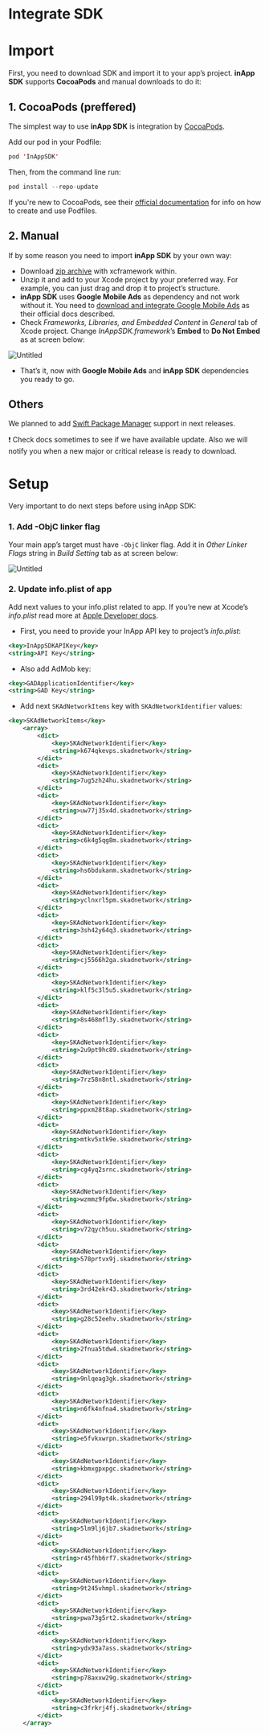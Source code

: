 # Integrate SDK

# Import

First, you need to download SDK and import it to your app’s project. **inApp SDK** supports **CocoaPods** and manual downloads to do it:

## 1. CocoaPods (preffered)

The simplest way to use **inApp SDK** is integration by [CocoaPods](https://guides.cocoapods.org/using/getting-started).

Add our pod in your Podfile:

```swift
pod 'InAppSDK'
```

Then, from the command line run:

```swift
pod install --repo-update
```

If you're new to CocoaPods, see their [official documentation](https://guides.cocoapods.org/using/using-cocoapods) for info on how to create and use Podfiles.

## 2. Manual

If by some reason you need to import **inApp SDK** by your own way:

- Download [zip archive](https://sdk.brainlyads.com/ios/repository/1.2.2/InAppSDK.zip) with xcframework within.
- Unzip it and add to your Xcode project by your preferred way. For example, you can just drag and drop it to project’s structure.
- **inApp SDK** uses **Google Mobile Ads** as dependency and not work without it. You need to [download and integrate Google Mobile Ads](https://developers.google.com/admob/ios/download) as their official docs described.
- Check *Frameworks, Libraries, and Embedded Content* in *General* tab of Xcode project. Change *InAppSDK.framework*’s **Embed** to **Do Not Embed** as at screen below:

![Untitled](images/frameworks.png)

- That’s it, now with **Google Mobile Ads** and **inApp SDK** dependencies you ready to go.

## Others

We planned to add [Swift Package Manager](https://developer.apple.com/documentation/swift_packages) support in next releases.

<aside>
❗ Check docs sometimes to see if we have available update. Also we will notify you when a new major or critical release is ready to download.

</aside>

# Setup

Very important to do next steps before using inApp SDK:

### 1. Add -ObjC linker flag

Your main app’s target must have `-ObjC` linker flag. Add it in *Other Linker Flags* string in *Build Setting* tab as at screen below:

![Untitled](images/objc_flag.png)

### 2. Update info.plist of app

Add next values to your info.plist related to app. If you’re new at Xcode’s *info.plist* read more at [Apple Developer docs](https://developer.apple.com/documentation/bundleresources/information_property_list).

- First, you need to provide your InApp API key to project’s *info.plist*:

```xml
<key>InAppSDKAPIKey</key>
<string>API Key</string>
```

- Also add AdMob key:

```xml
<key>GADApplicationIdentifier</key>
<string>GAD Key</string>
```

- Add next `SKAdNetworkItems` key with `SKAdNetworkIdentifier` values:

```xml
<key>SKAdNetworkItems</key>
	<array>
		<dict>
			<key>SKAdNetworkIdentifier</key>
			<string>k674qkevps.skadnetwork</string>
		</dict>
		<dict>
			<key>SKAdNetworkIdentifier</key>
			<string>7ug5zh24hu.skadnetwork</string>
		</dict>
		<dict>
			<key>SKAdNetworkIdentifier</key>
			<string>uw77j35x4d.skadnetwork</string>
		</dict>
		<dict>
			<key>SKAdNetworkIdentifier</key>
			<string>c6k4g5qg8m.skadnetwork</string>
		</dict>
		<dict>
			<key>SKAdNetworkIdentifier</key>
			<string>hs6bdukanm.skadnetwork</string>
		</dict>
		<dict>
			<key>SKAdNetworkIdentifier</key>
			<string>yclnxrl5pm.skadnetwork</string>
		</dict>
		<dict>
			<key>SKAdNetworkIdentifier</key>
			<string>3sh42y64q3.skadnetwork</string>
		</dict>
		<dict>
			<key>SKAdNetworkIdentifier</key>
			<string>cj5566h2ga.skadnetwork</string>
		</dict>
		<dict>
			<key>SKAdNetworkIdentifier</key>
			<string>klf5c3l5u5.skadnetwork</string>
		</dict>
		<dict>
			<key>SKAdNetworkIdentifier</key>
			<string>8s468mfl3y.skadnetwork</string>
		</dict>
		<dict>
			<key>SKAdNetworkIdentifier</key>
			<string>2u9pt9hc89.skadnetwork</string>
		</dict>
		<dict>
			<key>SKAdNetworkIdentifier</key>
			<string>7rz58n8ntl.skadnetwork</string>
		</dict>
		<dict>
			<key>SKAdNetworkIdentifier</key>
			<string>ppxm28t8ap.skadnetwork</string>
		</dict>
		<dict>
			<key>SKAdNetworkIdentifier</key>
			<string>mtkv5xtk9e.skadnetwork</string>
		</dict>
		<dict>
			<key>SKAdNetworkIdentifier</key>
			<string>cg4yq2srnc.skadnetwork</string>
		</dict>
		<dict>
			<key>SKAdNetworkIdentifier</key>
			<string>wzmmz9fp6w.skadnetwork</string>
		</dict>
		<dict>
			<key>SKAdNetworkIdentifier</key>
			<string>v72qych5uu.skadnetwork</string>
		</dict>
		<dict>
			<key>SKAdNetworkIdentifier</key>
			<string>578prtvx9j.skadnetwork</string>
		</dict>
		<dict>
			<key>SKAdNetworkIdentifier</key>
			<string>3rd42ekr43.skadnetwork</string>
		</dict>
		<dict>
			<key>SKAdNetworkIdentifier</key>
			<string>g28c52eehv.skadnetwork</string>
		</dict>
		<dict>
			<key>SKAdNetworkIdentifier</key>
			<string>2fnua5tdw4.skadnetwork</string>
		</dict>
		<dict>
			<key>SKAdNetworkIdentifier</key>
			<string>9nlqeag3gk.skadnetwork</string>
		</dict>
		<dict>
			<key>SKAdNetworkIdentifier</key>
			<string>n6fk4nfna4.skadnetwork</string>
		</dict>
		<dict>
			<key>SKAdNetworkIdentifier</key>
			<string>e5fvkxwrpn.skadnetwork</string>
		</dict>
		<dict>
			<key>SKAdNetworkIdentifier</key>
			<string>kbmxgpxpgc.skadnetwork</string>
		</dict>
		<dict>
			<key>SKAdNetworkIdentifier</key>
			<string>294l99pt4k.skadnetwork</string>
		</dict>
		<dict>
			<key>SKAdNetworkIdentifier</key>
			<string>5lm9lj6jb7.skadnetwork</string>
		</dict>
		<dict>
			<key>SKAdNetworkIdentifier</key>
			<string>r45fhb6rf7.skadnetwork</string>
		</dict>
		<dict>
			<key>SKAdNetworkIdentifier</key>
			<string>9t245vhmpl.skadnetwork</string>
		</dict>
		<dict>
			<key>SKAdNetworkIdentifier</key>
			<string>pwa73g5rt2.skadnetwork</string>
		</dict>
		<dict>
			<key>SKAdNetworkIdentifier</key>
			<string>ydx93a7ass.skadnetwork</string>
		</dict>
		<dict>
			<key>SKAdNetworkIdentifier</key>
			<string>p78axxw29g.skadnetwork</string>
		</dict>
		<dict>
			<key>SKAdNetworkIdentifier</key>
			<string>c3frkrj4fj.skadnetwork</string>
		</dict>
	</array>
```

